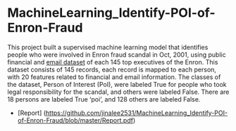# MachineLearning_Identify-POI-of-Enron-Fraud

This project built a supervised machine learning model that identifies people who were involved in Enron fraud scandal in Oct, 2001, using public financial and [email dataset](https://www.cs.cmu.edu/~./enron/) of each 145 top executives of the Enron. This dataset consists of 145 records, each record is mapped to each person, with 20 features related to financial and email information.
The classes of the dataset, Person of Interest (PoI), were labeled True for people who took legal responsibility for the scandal, and others were labeled False. There are 18 persons are labeled True ‘poi’, and 128 others are labeled False.



- [Report] (https://github.com/jinalee2531/MachineLearning_Identify-POI-of-Enron-Fraud/blob/master/Report.pdf)

